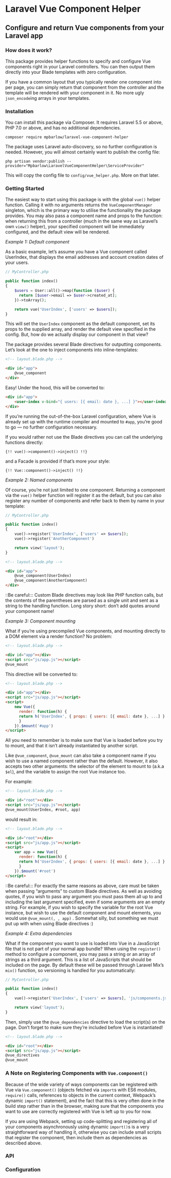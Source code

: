 # Laravel Vue Component Helper
## Configure and return Vue components from your Laravel app

### How does it work?

This package provides helper functions to specify and configure Vue components right in your Laravel controllers. You can then output them directly into your Blade templates with zero configuration.

If you have a common layout that you typically render one component into per page, you can simply return that component from the controller and the template will be rendered with your component in it. No more ugly `json_encode`ing arrays in your templates.

### Installation

You can install this package via Composer. It requires Laravel 5.5 or above, PHP 7.0 or above, and has no additional dependencies.
```
composer require mpbarlow/laravel-vue-component-helper
```

The package uses Laravel auto-discovery, so no further configuration is needed. However, you will almost certainly want to publish the config file:
```
php artisan vendor:publish --provider="Mpbarlow\LaravelVueComponentHelper\ServiceProvider"
```

This will copy the config file to `config/vue_helper.php`. More on that later.

### Getting Started

The easiest way to start using this package is with the global `vue()` helper function. Calling it with no arguments returns the `VueComponentManager` singleton, which is the primary way to utilise the functionality the package provides. You may also pass a component name and props to the function: when returning this from a controller (much in the same way as Laravel’s own `view()` helper), your specified component will be immediately configured, and the default view will be rendered.

*Example 1: Default component*

As a basic example, let’s assume you have a Vue component called UserIndex, that displays the email addresses and account creation dates of your users.

```php
// MyController.php

public function index()
{
	$users = User::all()->map(function ($user) {
	  return [$user->email => $user->created_at];
	})->toArray();

	return vue('UserIndex', ['users' => $users]);
}
```

This will set the `UserIndex` component as the default component, set its props to the supplied array, and render the default view specified in the config. But, how do we actually display our component in that view?

The package provides several Blade directives for outputting components. Let’s look at the one to inject components into inline-templates:

```html
<!-- layout.blade.php -->

<div id="app">
	@vue_component
</div>
```

Easy! Under the hood, this will be converted to:

```html
<div id="app">
	<user-index v-bind="{ users: [{ email: date }, ...] }"></user-index>
</div>
```

If you’re running the out-of-the-box Laravel configuration, where Vue is already set up with the runtime compiler and mounted to `#app`, you’re good to go — no further configuration necessary.

If you would rather not use the Blade directives you can call the underlying functions directly:

```
{!! vue()->component()->inject() !!}
```

and a Facade is provided if that’s more your style:

```
{!! Vue::component()->inject() !!}
```

*Example 2: Named components*

Of course, you’re not just limited to one component. Returning a component via the `vue()` helper function will register it as the default, but you can also register any number of components and refer back to them by name in your template:

```php
// MyController.php

public function index()
{
	vue()->register('UserIndex', ['users' => $users]);
	vue()->register('AnotherComponent')

	return view('layout');
}
```

```html
<!-- layout.blade.php -->

<div id="app">
	@vue_component(UserIndex)
	@vue_component(AnotherComponent)
</div>
```

::Be careful::: Custom Blade directives may look like PHP function calls, but the contents of the parentheses are parsed as a single unit and sent as a string to the handling function. Long story short: don’t add quotes around your component name!

*Example 3: Component mounting*

What if you’re using precompiled Vue components, and mounting directly to a DOM element via a render function? No problem:

```html
<!-- layout.blade.php -->

<div id="app"></div>
<script src="js/app.js"></script>
@vue_mount
```

This directive will be converted to:

```html
<!-- layout.blade.php -->

<div id="app"></div>
<script src="js/app.js"></script>
<script>
	new Vue({
	  render: function(h) {
      return h('UserIndex', { props: { users: [{ email: date }, ...] } })
	  }
	}).$mount('#app')
</script>
```

All you need to remember is to make sure that Vue is loaded before you try to mount, and that it isn’t already instantiated by another script.

Like `@vue_component`, `@vue_mount` can also take a component name if you wish to use a named component rather than the default. However, it also accepts two other arguments: the selector of the element to mount to (a.k.a `$el`), and the variable to assign the root Vue instance too.

For example:

```html
<!-- layout.blade.php -->

<div id="root"></div>
<script src="js/app.js"></script>
@vue_mount(UserIndex, #root, app)
```

would result in:

```html
<!-- layout.blade.php -->

<div id="root"></div>
<script src="js/app.js"></script>
<script>
	var app = new Vue({
	  render: function(h) {
      return h('UserIndex', { props: { users: [{ email: date }, ...] } })
	  }
	}).$mount('#root')
</script>
```

::Be careful::: For exactly the same reasons as above, care must be taken when passing “arguments” to custom Blade directives. As well as avoiding quotes, if you wish to pass any argument you must pass them all up to and including the last argument specified, even if some arguments are an empty string. For example, if you wish to specify the variable for the root Vue instance, but wish to use the default component and mount elements, you would use `@vue_mount(, , app)` . Somewhat silly, but something we must put up with when using Blade directives :)

*Example 4: Extra dependencies*

What if the component you want to use is loaded into Vue in a JavaScript file that is not part of your normal app bundle? When using the `register()` method to configure a component, you may pass a string or an array of strings as a third argument. This is a list of JavaScripts that should be included on the page. By default these will be passed through Laravel Mix’s `mix()` function, so versioning is handled for you automatically:

```php
// MyController.php

public function index()
{
	vue()->register('UserIndex', ['users' => $users], 'js/components.js');

	return view('layout');
}
```

Then, simply use the `@vue_dependencies` directive to load the script(s) on the page. Don’t forget to make sure they’re included before Vue is instantiated!

```html
<!-- layout.blade.php -->

<div id="root"></div>
<script src="js/app.js"></script>
@vue_directives
@vue_mount
```

### A Note on Registering Components with `Vue.component()`

Because of the wide variety of ways components can be registered with Vue via `Vue.component()` (objects fetched via `import`s with ES6 modules, `require()` calls, references to objects in the current context, Webpack’s dynamic `import()` statement), and the fact that this is very often done in the build step rather than in the browser, making sure that the components you want to use are correctly registered with Vue is left up to you for now.

If you are using Webpack, setting up code-splitting and registering all of your components asynchronously using dynamic `import()`s is a very straightforward way of handling it, otherwise you can include small scripts that register the component, then include them as dependencies as described above.

### API

### Configuration

